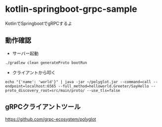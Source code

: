 # kotlin-springboot-grpc-sample

KotlinでSpringbootでgRPCするよ


## 動作確認

- サーバー起動
```
./gradlew clean generateProto bootRun
```

- クライアントから叩く
```
echo "{'name': 'world'}" | java -jar ~/polyglot.jar --command=call --endpoint=localhost:6565 --full_method=helloworld.Greeter/SayHello --proto_discovery_root=src/main/proto/ --use_tls=false
```

## gRPCクライアントツール
https://github.com/grpc-ecosystem/polyglot
